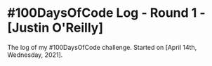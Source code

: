 # #100DaysOfCode Log - Round 1 - [Justin O'Reilly]

The log of my #100DaysOfCode challenge. Started on [April 14th, Wednesday, 2021].
<!---
## Log

### R1D1 
Started a Weather App. Worked on the draft layout of the app, struggled with OpenWeather API http://www.example.com

### R1D2
-->